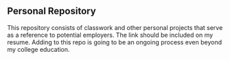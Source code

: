 ## Personal Repository
This repository consists of classwork and other personal projects that serve as a reference to potential employers.
The link should be included on my resume.
Adding to this repo is going to be an ongoing process even beyond my college education.
